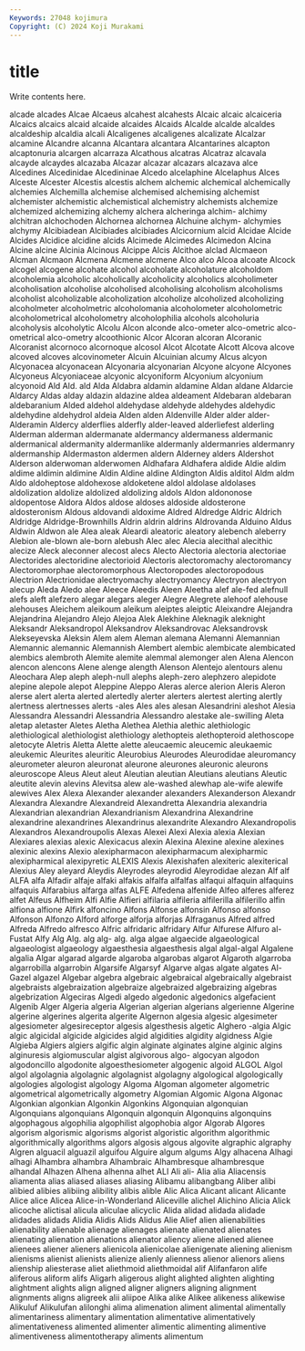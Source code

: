 ```yaml
---
Keywords: 27048 kojimura
Copyright: (C) 2024 Koji Murakami
---
```


# title

Write contents here.



 alcade alcades Alcae Alcaeus alcahest alcahests
Alcaic alcaic alcaiceria Alcaics alcaics alcaid alcaide alcaides Alcaids Alcalde
alcalde alcaldes alcaldeship alcaldia alcali Alcaligenes alcaligenes alcalizate Alcalzar alcamine
Alcandre alcanna Alcantara alcantara Alcantarines alcapton alcaptonuria alcargen alcarraza Alcathous
alcatras Alcatraz alcavala alcayde alcaydes alcazaba Alcazar alcazar alcazars alcazava
alce Alcedines Alcedinidae Alcedininae Alcedo alcelaphine Alcelaphus Alces Alceste Alcester
Alcestis alcestis alchem alchemic alchemical alchemically alchemies Alchemilla alchemise alchemised
alchemising alchemist alchemister alchemistic alchemistical alchemistry alchemists alchemize alchemized alchemizing
alchemy alchera alcheringa alchim- alchimy alchitran alchochoden Alchornea alchornea Alchuine
alchym- alchymies alchymy Alcibiadean Alcibiades alcibiades Alcicornium alcid Alcidae Alcide
Alcides Alcidice alcidine alcids Alcimede Alcimedes Alcimedon Alcina Alcine alcine
Alcinia Alcinous Alcippe Alcis Alcithoe alclad Alcmaeon Alcman Alcmaon Alcmena
Alcmene alcmene Alco alco Alcoa alcoate Alcock alcogel alcogene alcohate
alcohol alcoholate alcoholature alcoholdom alcoholemia alcoholic alcoholically alcoholicity alcoholics alcoholimeter
alcoholisation alcoholise alcoholised alcoholising alcoholism alcoholisms alcoholist alcoholizable alcoholization alcoholize
alcoholized alcoholizing alcoholmeter alcoholmetric alcoholomania alcoholometer alcoholometric alcoholometrical alcoholometry alcoholophilia
alcohols alcoholuria alcoholysis alcoholytic Alcolu Alcon alconde alco-ometer alco-ometric alco-ometrical
alco-ometry alcoothionic Alcor Alcoran alcoran Alcoranic Alcoranist alcornoco alcornoque alcosol
Alcot Alcotate Alcott Alcova alcove alcoved alcoves alcovinometer Alcuin Alcuinian
alcumy Alcus alcyon Alcyonacea alcyonacean Alcyonaria alcyonarian Alcyone alcyone Alcyones
Alcyoneus Alcyoniaceae alcyonic alcyoniform Alcyonium alcyonium alcyonoid Ald Ald. ald
Alda Aldabra aldamin aldamine Aldan aldane Aldarcie Aldarcy Aldas alday
aldazin aldazine aldea aldeament Aldebaran aldebaran aldebaranium Alded aldehol aldehydase
aldehyde aldehydes aldehydic aldehydine aldehydrol aldeia Alden alden Aldenville Alder
alder alder- Alderamin Aldercy alderflies alderfly alder-leaved alderliefest alderling Alderman
alderman aldermanate aldermancy aldermaness aldermanic aldermanical aldermanity aldermanlike aldermanly aldermanries
aldermanry aldermanship Aldermaston aldermen aldern Alderney alders Aldershot Alderson alderwoman
alderwomen Aldhafara Aldhafera aldide Aldie aldim aldime aldimin aldimine Aldin
Aldine aldine Aldington Aldis alditol Aldm aldm Aldo aldoheptose aldohexose
aldoketene aldol aldolase aldolases aldolization aldolize aldolized aldolizing aldols Aldon
aldononose aldopentose Aldora Aldos aldose aldoses aldoside aldosterone aldosteronism Aldous
aldovandi aldoxime Aldred Aldredge Aldric Aldrich Aldridge Aldridge-Brownhills Aldrin aldrin
aldrins Aldrovanda Alduino Aldus Aldwin Aldwon ale Alea aleak Aleardi
aleatoric aleatory alebench aleberry Alebion ale-blown ale-born alebush Alec alec
Alecia alecithal alecithic alecize Aleck aleconner alecost alecs Alecto Alectoria
alectoria alectoriae Alectorides alectoridine alectorioid Alectoris alectoromachy alectoromancy Alectoromorphae alectoromorphous
Alectoropodes alectoropodous Alectrion Alectrionidae alectryomachy alectryomancy Alectryon alectryon alecup Aleda
Aledo alee Aleece Aleedis Aleen Aleetha alef ale-fed alefnull alefs
aleft alefzero alegar alegars aleger Alegre Alegrete alehoof alehouse alehouses
Aleichem aleikoum aleikum aleiptes aleiptic Aleixandre Alejandra Alejandrina Alejandro Alejo
Alejoa Alek Alekhine Aleknagik aleknight Aleksandr Aleksandropol Aleksandrov Aleksandrovac Aleksandrovsk
Alekseyevska Aleksin Alem alem Aleman alemana Alemanni Alemannian Alemannic alemannic
Alemannish Alembert alembic alembicate alembicated alembics alembroth Alemite alemite alemmal
alemonger alen Alena Alencon alencon alencons Alene alenge alength Alenson
Alentejo alentours alenu Aleochara Alep aleph aleph-null alephs aleph-zero alephzero
alepidote alepine alepole alepot Aleppine Aleppo Aleras alerce alerion Aleris
Aleron alerse alert alerta alerted alertedly alerter alerters alertest alerting
alertly alertness alertnesses alerts -ales Ales ales alesan Alesandrini aleshot
Alesia Alessandra Alessandri Alessandria Alessandro alestake ale-swilling Aleta aletap aletaster
Aletes Aletha Alethea Alethia alethic alethiologic alethiological alethiologist alethiology alethopteis
alethopteroid alethoscope aletocyte Aletris Aletta Alette alette aleucaemic aleucemic aleukaemic
aleukemic Aleurites aleuritic Aleurobius Aleurodes Aleurodidae aleuromancy aleurometer aleuron aleuronat
aleurone aleurones aleuronic aleurons aleuroscope Aleus Aleut aleut Aleutian aleutian
Aleutians aleutians Aleutic aleutite alevin alevins Alevitsa alew ale-washed alewhap
ale-wife alewife alewives Alex Alexa Alexander alexander alexanders Alexanderson Alexandr
Alexandra Alexandre Alexandreid Alexandretta Alexandria alexandria Alexandrian alexandrian Alexandrianism Alexandrina
Alexandrine alexandrine alexandrines Alexandrinus alexandrite Alexandro Alexandropolis Alexandros Alexandroupolis Alexas
Alexei Alexi Alexia alexia Alexian Alexiares alexias alexic Alexicacus alexin
Alexina Alexine alexine alexines alexinic alexins Alexio alexipharmacon alexipharmacum alexipharmic
alexipharmical alexipyretic ALEXIS Alexis Alexishafen alexiteric alexiterical Alexius Aley aleyard
Aleydis Aleyrodes aleyrodid Aleyrodidae alezan Alf alf ALFA alfa Alfadir
alfaje alfaki alfakis alfalfa alfalfas alfaqui alfaquin alfaquins alfaquis Alfarabius
alfarga alfas ALFE Alfedena alfenide Alfeo alferes alferez alfet Alfeus
Alfheim Alfi Alfie Alfieri alfilaria alfileria alfilerilla alfilerillo alfin alfiona
alfione Alfirk alfoncino Alfons Alfonse alfonsin Alfonso alfonso Alfonson Alfonzo
Alford alforge alforja alforjas Alfraganus Alfred alfred Alfreda Alfredo alfresco
Alfric alfridaric alfridary Alfur Alfurese Alfuro al-Fustat Alfy Alg Alg.
alg alg- alg. alga algae algaecide algaeological algaeologist algaeology algaesthesia
algaesthesis algal algal-algal Algalene algalia Algar algarad algarde algaroba algarobas
algarot Algaroth algarroba algarrobilla algarrobin Algarsife Algarsyf Algarve algas algate
algates Al-Gazel algazel Algebar algebra algebraic algebraical algebraically algebraist algebraists
algebraization algebraize algebraized algebraizing algebras algebrization Algeciras Algedi algedo algedonic
algedonics algefacient Algenib Alger Algeria algeria Algerian algerian algerians algerienne
Algerine algerine algerines algerita algerite Algernon algesia algesic algesimeter algesiometer
algesireceptor algesis algesthesis algetic Alghero -algia Algic algic algicidal algicide
algicides algid algidities algidity algidness Algie Algieba Algiers algiers algific
algin alginate alginates algine alginic algins alginuresis algiomuscular algist algivorous
algo- algocyan algodon algodoncillo algodonite algoesthesiometer algogenic algoid ALGOL Algol
algol algolagnia algolagnic algolagnist algolagny algological algologically algologies algologist algology
Algoma Algoman algometer algometric algometrical algometrically algometry Algomian Algomic Algona
Algonac Algonkian algonkian Algonkin Algonkins Algonquian algonquian Algonquians algonquians Algonquin
algonquin Algonquins algonquins algophagous algophilia algophilist algophobia algor Algorab Algores
algorism algorismic algorisms algorist algoristic algorithm algorithmic algorithmically algorithms algors
algosis algous algovite algraphic algraphy Algren alguacil alguazil alguifou Alguire
algum algums Algy alhacena Alhagi alhagi Alhambra alhambra Alhambraic Alhambresque
alhambresque alhandal Alhazen Alhena alhenna alhet ALI Ali ali- Alia
alia Aliacensis aliamenta alias aliased aliases aliasing Alibamu alibangbang Aliber
alibi alibied alibies alibiing alibility alibis alible Alic Alica Alicant
alicant Alicante Alice alice Alicea Alice-in-Wonderland Aliceville alichel Alichino Alicia
Alick alicoche alictisal alicula aliculae alicyclic Alida alidad alidada alidade
alidades alidads Alidia Alidis Alids Alidus Alie Alief alien alienabilities
alienability alienable alienage alienages alienate alienated alienates alienating alienation alienations
alienator aliency aliene aliened alienee alienees aliener alieners alienicola alienicolae
alienigenate aliening alienism alienisms alienist alienists alienize alienly alienness alienor
alienors aliens alienship aliesterase aliet aliethmoid aliethmoidal alif Alifanfaron alife
aliferous aliform alifs Aligarh aligerous alight alighted alighten alighting alightment
alights align aligned aligner aligners aligning alignment alignments aligns aligreek
alii aliipoe Alika alike Alikee alikeness alikewise Alikuluf Alikulufan alilonghi
alima alimenation aliment alimental alimentally alimentariness alimentary alimentation alimentative alimentatively
alimentativeness alimented alimenter alimentic alimenting alimentive alimentiveness alimentotherapy aliments alimentum
